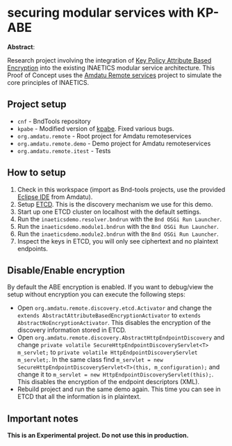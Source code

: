 # securing modular services with KP-ABE

**Abstract**:

Research project involving the integration of [Key Policy Attribute Based Encryption](https://gnunet.org/sites/default/files/CCS'06%20-%20Attributed-based%20encryption%20for%20fine-grained%20access%20control%20of%20encrypted%20data.pdf) into the existing INAETICS modular service architecture. This Proof of Concept uses the [Amdatu Remote services](https://amdatu.org/application/remote/) project to simulate the core principles of INAETICS.


## Project setup

* `cnf` - BndTools repository
* `kpabe` - Modified version of [kpabe](https://github.com/LiangZhang716/kpabe). Fixed various bugs.
* `org.amdatu.remote` - Root project for Amdatu remoteservices
* `org.amdatu.remote.demo` - Demo project for Amdatu remoteservices
* `org.amdatu.remote.itest` - Tests

## How to setup

1. Check in this workspace (import as Bnd-tools projects, use the provided [Eclipse IDE](https://amdatu.org/generaltop/gettingstarted/) from Amdatu).
2. Setup [ETCD](https://github.com/coreos/etcd/releases/). This is the discovery mechanism we use for this demo.
3. Start up one ETCD cluster on localhost with the default settings.
4. Run the `inaeticsdemo.resolver.bndrun` with the `Bnd OSGi Run Launcher`.
5. Run the `inaeticsdemo.module1.bndrun` with the `Bnd OSGi Run Launcher`.
6. Run the `inaeticsdemo.module2.bndrun` with the `Bnd OSGi Run Launcher`.
7. Inspect the keys in ETCD, you will only see ciphertext and no plaintext endpoints.

## Disable/Enable encryption

By default the ABE encryption is enabled. If you want to debug/view the setup without encryption you can execute the following steps:

* Open `org.amdatu.remote.discovery.etcd.Activator` and change the `extends AbstractAttributeBasedEncryptionActivator` to `extends AbstractNoEncryptionActivator`. This disables the encryption of the discovery information stored in ETCD.
* Open `org.amdatu.remote.discovery.AbstractHttpEndpointDiscovery` and change `private volatile SecureHttpEndpointDiscoveryServlet<T> m_servlet;` to `private volatile HttpEndpointDiscoveryServlet m_servlet;`. In the same class find `m_servlet = new SecureHttpEndpointDiscoveryServlet<T>(this, m_configuration);` and change it to `m_servlet = new HttpEndpointDiscoveryServlet(this);`. This disables the encryption of the endpoint descriptors (XML).
* Rebuild project and run the same demo again. This time you can see in ETCD that all the information is in plaintext.

## Important notes

**This is an Experimental project. Do not use this in production.**
